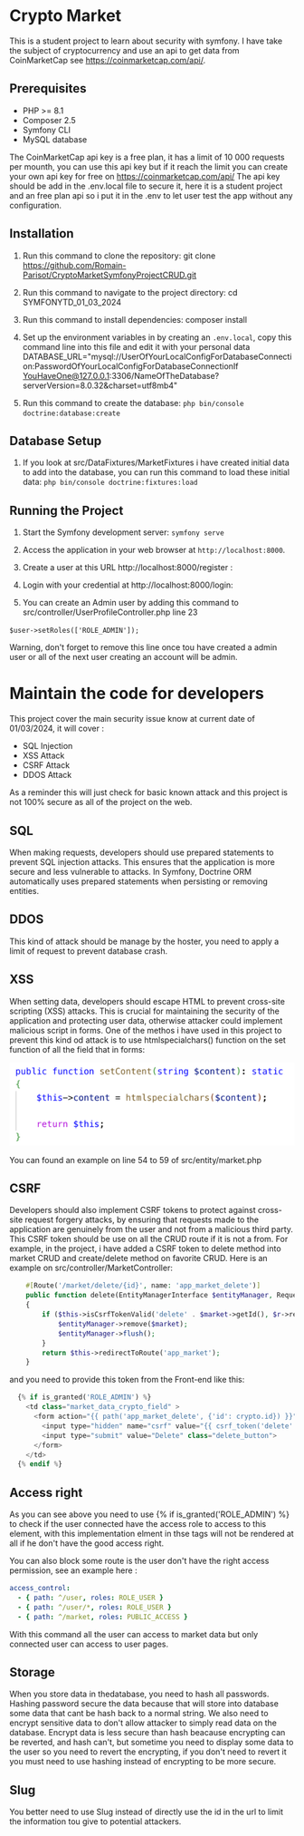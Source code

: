 # Crypto Market

This is a student project to learn about security with symfony. I have take the subject of cryptocurrency and use an api to get data from CoinMarketCap see https://coinmarketcap.com/api/.

## Prerequisites

- PHP >= 8.1
- Composer 2.5
- Symfony CLI
- MySQL database

The CoinMarketCap api key is a free plan, it has a limit of 10 000 requests per mounth, you can use this api key but if it reach the limit you can create your own api key for free on https://coinmarketcap.com/api/
The api key should be add in the .env.local file to secure it, here it is a student project and an free plan api so i put it in the .env to let user test the app without any configuration.

## Installation

1. Run this command to clone the repository:
   git clone https://github.com/Romain-Parisot/CryptoMarketSymfonyProjectCRUD.git

2. Run this command to navigate to the project directory:
   cd SYMFONYTD_01_03_2024

3. Run this command to install dependencies:
   composer install

4. Set up the environment variables in by creating an `.env.local`, copy this command line into this file and edit it with your personal data
   DATABASE_URL="mysql://UserOfYourLocalConfigForDatabaseConnection:PasswordOfYourLocalConfigForDatabaseConnectionIf YouHaveOne@127.0.0.1:3306/NameOfTheDatabase?serverVersion=8.0.32&charset=utf8mb4"

5. Run this command to create the database:
   `php bin/console doctrine:database:create`

## Database Setup

1. If you look at src/DataFixtures/MarketFixtures i have created initial data to add into the database, you can run this command to load these initial data:
   `php bin/console doctrine:fixtures:load `

## Running the Project

1. Start the Symfony development server:
   `symfony serve`

2. Access the application in your web browser at `http://localhost:8000`.

3. Create a user at this URL http://localhost:8000/register :

4. Login with your credential at http://localhost:8000/login:

5. You can create an Admin user by adding this command to src/controller/UserProfileController.php line 23

`$user->setRoles(['ROLE_ADMIN']);`

Warning, don't forget to remove this line once tou have created a admin user or all of the next user creating an account will be admin.

# Maintain the code for developers

This project cover the main security issue know at current date of 01/03/2024, it will cover :

- SQL Injection
- XSS Attack
- CSRF Attack
- DDOS Attack

As a reminder this will just check for basic known attack and this project is not 100% secure as all of the project on the web.

## SQL

When making requests, developers should use prepared statements to prevent SQL injection attacks. This ensures that the application is more secure and less vulnerable to attacks. In Symfony, Doctrine ORM automatically uses prepared statements when persisting or removing entities.

## DDOS

This kind of attack should be manage by the hoster, you need to apply a limit of request to prevent database crash.

## XSS

When setting data, developers should escape HTML to prevent cross-site scripting (XSS) attacks. This is crucial for maintaining the security of the application and protecting user data, otherwise attacker could implement malicious script in forms.
One of the methos i have used in this project to prevent this kind od attack is to use htmlspecialchars() function on the set function of all the field that in forms:

![alt text](image.png)

You can found an example on line 54 to 59 of src/entity/market.php

## CSRF

Developers should also implement CSRF tokens to protect against cross-site request forgery attacks, by ensuring that requests made to the application are genuinely from the user and not from a malicious third party. This CSRF token should be use on all the CRUD route if it is not a from.
For example, in the project, i have added a CSRF token to delete method into market CRUD and create/delete method on favorite CRUD.
Here is an example on src/controller/MarketController:

```php
    #[Route('/market/delete/{id}', name: 'app_market_delete')]
    public function delete(EntityManagerInterface $entityManager, Request $r, Market $market)
    {
        if ($this->isCsrfTokenValid('delete' . $market->getId(), $r->request->get('csrf'))) {
            $entityManager->remove($market);
            $entityManager->flush();
        }
        return $this->redirectToRoute('app_market');
    }
```

and you need to provide this token from the Front-end like this:

```php
  {% if is_granted('ROLE_ADMIN') %}
    <td class="market_data_crypto_field" >
      <form action="{{ path('app_market_delete', {'id': crypto.id}) }}" method="post">
        <input type="hidden" name="csrf" value="{{ csrf_token('delete' ~ crypto.id) }}">
        <input type="submit" value="Delete" class="delete_button">
      </form>
    </td>
  {% endif %}
```

## Access right

As you can see above you need to use {% if is_granted('ROLE_ADMIN') %} to check if the user connected have the access role to access to this element, with this implementation elment in thse tags will not be rendered at all if he don't have the good access right.

You can also block some route is the user don't have the right access permission, see an example here :

```yaml
access_control:
  - { path: ^/user, roles: ROLE_USER }
  - { path: ^/user/*, roles: ROLE_USER }
  - { path: ^/market, roles: PUBLIC_ACCESS }
```

With this command all the user can access to market data but only connected user can access to user pages.

## Storage

When you store data in thedatabase, you need to hash all passwords. Hashing password secure the data because that will store into database some data that cant be hash back to a normal string. We also need to encrypt sensitive data to don't allow attacker to simply read data on the database. Encrypt data is less secure than hash beacause encrypting can be reverted, and hash can't, but sometime you need to display some data to the user so you need to revert the encrypting, if you don't need to revert it you must need to use hashing instead of encrypting to be more secure.

## Slug

You better need to use Slug instead of directly use the id in the url to limit the information tou give to potential attackers.
